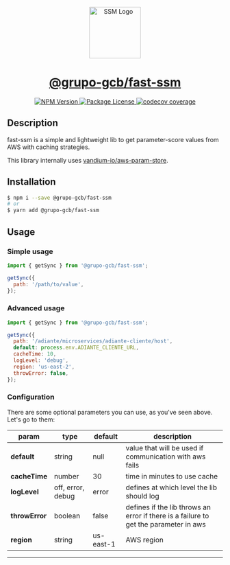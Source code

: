 <p align="center">
  <a href="http://aws.com/" target="blank">
    <img src="https://gcbinvestimentos.com/_next/image?url=%2Fassets%2Fillustrations%2Flogo_gcb_color.svg&w=256&q=75" width="120" alt="SSM Logo" />
  </a>
  <a href="https://github.com/@grupo-gcb/fast-ssm" target="blank">
    <h1 align="center">@grupo-gcb/fast-ssm</h1>
  </a>
</p>

<p align="center">
  <a href="https://www.npmjs.com/package/@grupo-gcb/fast-ssm" target="_blank">
    <img src="https://img.shields.io/npm/v/@grupo-gcb/fast-ssm.svg" alt="NPM Version" />
  </a>
  <a href="https://www.npmjs.com/package/@grupo-gcb/fast-ssm" target="_blank">
    <img src="https://img.shields.io/npm/l/@grupo-gcb/fast-ssm.svg" alt="Package License" />
  </a>
  <a href="https://codecov.io/gh/@grupo-gcb/fast-ssm" target="_blank">
    <img src="https://codecov.io/gh/@grupo-gcb/fast-ssm/branch/master/graph/badge.svg?token=pMLNZOxXiq" alt="codecov coverage" />
  </a>
</p>

## Description

fast-ssm is a simple and lightweight lib to get parameter-score values from AWS with caching strategies.

This library internally uses [vandium-io/aws-param-store](https://github.com/vandium-io/aws-param-store).

## Installation

```sh
$ npm i --save @grupo-gcb/fast-ssm
# or
$ yarn add @grupo-gcb/fast-ssm
```

## Usage

### Simple usage

```javascript
import { getSync } from '@grupo-gcb/fast-ssm';

getSync({
  path: '/path/to/value',
});
```

### Advanced usage

```javascript
import { getSync } from '@grupo-gcb/fast-ssm';

getSync({
  path: '/adiante/microservices/adiante-cliente/host',
  default: process.env.ADIANTE_CLIENTE_URL,
  cacheTime: 10,
  logLevel: 'debug',
  region: 'us-east-2',
  throwError: false,
});
```

### Configuration

There are some optional parameters you can use, as you've seen above. Let's go to them:

| param          | type              | default   | description                                                                          |
| -------------- | ----------------- | --------- | ------------------------------------------------------------------------------------ |
| **default**    | string            | null      | value that will be used if communication with aws fails                              |
| **cacheTime**  | number            | 30        | time in minutes to use cache                                                         |
| **logLevel**   | off, error, debug | error     | defines at which level the lib should log                                            |
| **throwError** | boolean           | false     | defines if the lib throws an error if there is a failure to get the parameter in aws |
| **region**     | string            | us-east-1 | AWS region                                                                           |

---
